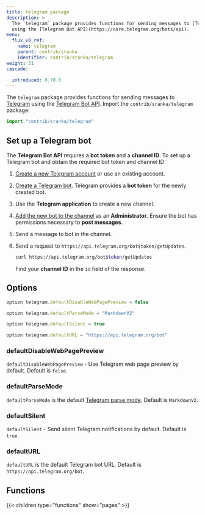 ```yaml
---
title: telegram package
description: >
  The `telegram` package provides functions for sending messages to [Telegram](https://telegram.org/)
  using the [Telegram Bot API](https://core.telegram.org/bots/api).
menu:
  flux_v0_ref:
    name: telegram 
    parent: contrib/sranka
    identifier: contrib/sranka/telegram
weight: 31
cascade:

  introduced: 0.70.0
---
```


<!------------------------------------------------------------------------------

IMPORTANT: This page was generated from comments in the Flux source code. Any
edits made directly to this page will be overwritten the next time the
documentation is generated. 

To make updates to this documentation, update the comments above the package
declaration in the Flux source code:

https://github.com/influxdata/flux/blob/master/stdlib/contrib/sranka/telegram/telegram.flux

Contributing to Flux: https://github.com/influxdata/flux#contributing
Fluxdoc syntax: https://github.com/influxdata/flux/blob/master/docs/fluxdoc.md

------------------------------------------------------------------------------->

The `telegram` package provides functions for sending messages to [Telegram](https://telegram.org/)
using the [Telegram Bot API](https://core.telegram.org/bots/api).
Import the `contrib/sranka/telegram` package:

```js
import "contrib/sranka/telegram"
```

## Set up a Telegram bot
The **Telegram Bot API** requires a **bot token** and a **channel ID**.
To set up a Telegram bot and obtain the required bot token and channel ID:

1.  [Create a new Telegram account](https://telegram.org/) or use an existing account.
2.  [Create a Telegram bot](https://core.telegram.org/bots#creating-a-new-bot).
    Telegram provides a **bot token** for the newly created bot.
3.  Use the **Telegram application** to create a new channel.
4.  [Add the new bot to the channel](https://stackoverflow.com/questions/33126743/how-do-i-add-my-bot-to-a-channel) as an **Administrator**.
    Ensure the bot has permissions necessary to **post messages**.
5.  Send a message to bot in the channel.
6.  Send a request to `https://api.telegram.org/bot$token/getUpdates`.

    ```sh
    curl https://api.telegram.org/bot$token/getUpdates
    ```

    Find your **channel ID** in the `id` field of the response.

## Options

```js
option telegram.defaultDisableWebPagePreview = false

option telegram.defaultParseMode = "MarkdownV2"

option telegram.defaultSilent = true

option telegram.defaultURL = "https://api.telegram.org/bot"
```
 
### defaultDisableWebPagePreview

`defaultDisableWebPagePreview` - Use Telegram web page preview by default. Default is `false`.



### defaultParseMode

`defaultParseMode` is the default [Telegram parse mode](https://core.telegram.org/bots/api#formatting-options). Default is `MarkdownV2`.



### defaultSilent

`defaultSilent` - Send silent Telegram notifications by default. Default is `true`.



### defaultURL

`defaultURL` is the default Telegram bot URL. Default is `https://api.telegram.org/bot`.




## Functions

{{< children type="functions" show="pages" >}}
